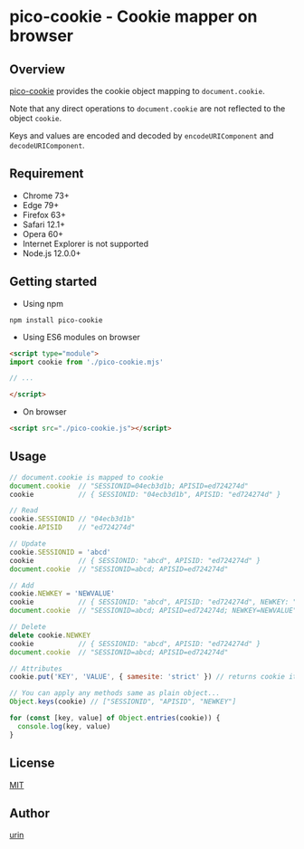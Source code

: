 pico-cookie - Cookie mapper on browser
===

## Overview

[pico\-cookie](//github.com/urin/pico-cookie) provides the cookie object mapping to `document.cookie`.

Note that any direct operations to `document.cookie` are not reflected to the object `cookie`.

Keys and values are encoded and decoded by `encodeURIComponent` and `decodeURIComponent`.

## Requirement

- Chrome 73+
- Edge 79+
- Firefox 63+
- Safari 12.1+
- Opera 60+
- Internet Explorer is not supported
- Node.js 12.0.0+

## Getting started

- Using npm

```shell
npm install pico-cookie
```

- Using ES6 modules on browser

```html
<script type="module">
import cookie from './pico-cookie.mjs'

// ...

</script>
```

- On browser

```html
<script src="./pico-cookie.js"></script>
```

## Usage

```js
// document.cookie is mapped to cookie
document.cookie  // "SESSIONID=04ecb3d1b; APISID=ed724274d"
cookie           // { SESSIONID: "04ecb3d1b", APISID: "ed724274d" }

// Read
cookie.SESSIONID // "04ecb3d1b"
cookie.APISID    // "ed724274d"

// Update
cookie.SESSIONID = 'abcd'
cookie           // { SESSIONID: "abcd", APISID: "ed724274d" }
document.cookie  // "SESSIONID=abcd; APISID=ed724274d"

// Add
cookie.NEWKEY = 'NEWVALUE'
cookie           // { SESSIONID: "abcd", APISID: "ed724274d", NEWKEY: "NEWVALUE" }
document.cookie  // "SESSIONID=abcd; APISID=ed724274d; NEWKEY=NEWVALUE"

// Delete
delete cookie.NEWKEY
cookie           // { SESSIONID: "abcd", APISID: "ed724274d" }
document.cookie  // "SESSIONID=abcd; APISID=ed724274d"

// Attributes
cookie.put('KEY', 'VALUE', { samesite: 'strict' }) // returns cookie itself

// You can apply any methods same as plain object...
Object.keys(cookie) // ["SESSIONID", "APISID", "NEWKEY"]

for (const [key, value] of Object.entries(cookie)) {
  console.log(key, value)
}
```

## License

[MIT](/LICENSE)

## Author

[urin](//github.com/urin)

